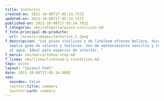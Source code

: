 ```yaml
---
title: Santorini
created-on: 2021-10-08T17:05:14.737Z
updated-on: 2021-10-08T17:05:14.757Z
published-on: 2021-10-08T17:05:14.781Z
f_categoria: cms/categoria/pisos-vinilicos.md
f_foto-principal-de-producto:
  url: /assets/images/santorini-2.jpeg
f_descripcion: "Los pisos vinílicos y de linóleum ofrecen belleza, durabilidad y
  amplia gama de colores y texturas. Son de mantenimiento sencillo y resistentes
  al agua. Ideal para espacios de interior. "
f_marca: cms/marca/tekno-step.md
f_linea: cms/linea/linóleum-y-sintéticos.md
tags: pisos
layout: "[pisos].html"
date: 2021-10-08T17:05:14.800Z
seo:
  noindex: false
  twitter:title: summary
  twitter:card: summary
---
```

